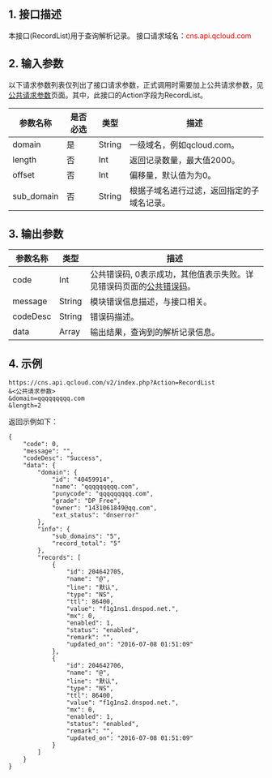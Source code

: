 ## 1. 接口描述
本接口(RecordList)用于查询解析记录。
接口请求域名：<font style="color:red">cns.api.qcloud.com</font>

## 2. 输入参数
以下请求参数列表仅列出了接口请求参数，正式调用时需要加上公共请求参数，见<a href="/doc/api/372/4153" title="公共请求参数">公共请求参数</a>页面。其中，此接口的Action字段为RecordList。

| 参数名称 | 是否必选  | 类型 | 描述 | 
|---------|---------|---------|---------|
| domain | 是 | String | 一级域名，例如qcloud.com。|
| length | 否 | Int | 返回记录数量，最大值2000。 |
| offset | 否 | Int | 偏移量，默认值为为0。|
| sub_domain | 否 | String | 根据子域名进行过滤，返回指定的子域名记录。|

## 3. 输出参数
| 参数名称 | 类型 | 描述 |
|---------|---------|---------|
| code | Int | 公共错误码, 0表示成功，其他值表示失败。详见错误码页面的<a href="https://www.qcloud.com/doc/api/372/%E9%94%99%E8%AF%AF%E7%A0%81#1.E3.80.81.E5.85.AC.E5.85.B1.E9.94.99.E8.AF.AF.E7.A0.81" title="公共错误码">公共错误码</a>。|
| message | String | 模块错误信息描述，与接口相关。| 
| codeDesc | String | 错误码描述。 |
| data | Array | 输出结果，查询到的解析记录信息。 |

## 4. 示例
```
https://cns.api.qcloud.com/v2/index.php?Action=RecordList
&<公共请求参数>
&domain=qqqqqqqqq.com
&length=2
```
返回示例如下：
```
{
    "code": 0,
    "message": "",
    "codeDesc": "Success",
    "data": {
        "domain": {
            "id": "40459914",
            "name": "qqqqqqqqq.com",
            "punycode": "qqqqqqqqq.com",
            "grade": "DP_Free",
            "owner": "1431061849@qq.com",
            "ext_status": "dnserror"
        },
        "info": {
            "sub_domains": "5",
            "record_total": "5"
        },
        "records": [
            {
                "id": 204642705,
                "name": "@",
                "line": "默认",
                "type": "NS",
                "ttl": 86400,
                "value": "f1g1ns1.dnspod.net.",
                "mx": 0,
                "enabled": 1,
                "status": "enabled",
                "remark": "",
                "updated_on": "2016-07-08 01:51:09"
            },
            {
                "id": 204642706,
                "name": "@",
                "line": "默认",
                "type": "NS",
                "ttl": 86400,
                "value": "f1g1ns2.dnspod.net.",
                "mx": 0,
                "enabled": 1,
                "status": "enabled",
                "remark": "",
                "updated_on": "2016-07-08 01:51:09"
            }
        ]
    }
}
```
